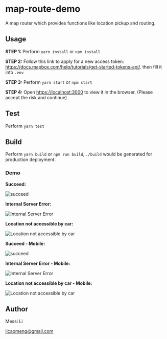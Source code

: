 # map-route-demo
A map router which provides functions like location pickup and routing.

## Usage
**STEP 1:** Perform `yarn install` or `npm install`

**STEP 2:** Follow this link to apply for a new access token: 
https://docs.mapbox.com/help/tutorials/get-started-tokens-api/. then fill it into `.env`

**STEP 3:** Perform `yarn start` or `npm start`

**STEP 4:** Open [https://localhost:3000](https://localhost:3000) to view it in the browser. (Please accept the risk and continue)

## Test
Perform `yarn test`

## Build
Perform `yarn build` or `npm run build`, `./build` would be generated for production deployment.

### Demo
**Succeed:**

![succeed](./demo/succeed.jpeg)

**Internal Server Error:**

![Internal Server Error](./demo/500.jpeg)

**Location not accessible by car:**

![Location not accessible by car](./demo/access.jpeg)


**Succeed - Mobile:**

![succeed](./demo/succeed-mobile.jpeg)

**Internal Server Error - Mobile:**

![Internal Server Error](./demo/500-mobile.jpeg)

**Location not accessible by car - Mobile:**

![Location not accessible by car](./demo/access-mobile.jpeg)

## Author
Messi Li

licaomeng@gmail.com